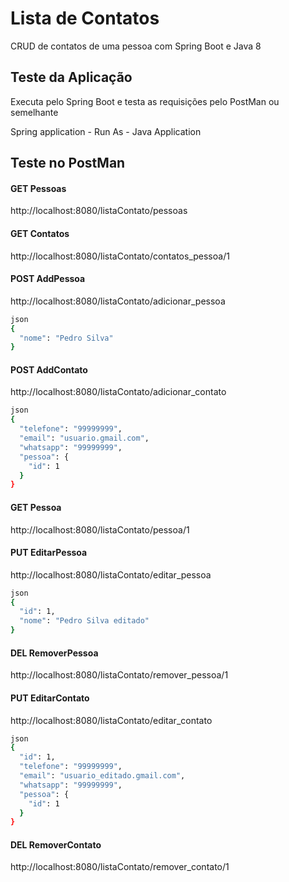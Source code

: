 # Lista de Contatos
CRUD de contatos de uma pessoa com Spring Boot e Java 8

## Teste da Aplicação

Executa pelo Spring Boot e testa as requisições pelo PostMan ou semelhante

Spring application - Run As - Java Application

## Teste no PostMan

#### GET Pessoas

http://localhost:8080/listaContato/pessoas

#### GET Contatos

http://localhost:8080/listaContato/contatos_pessoa/1

#### POST AddPessoa
http://localhost:8080/listaContato/adicionar_pessoa

```sh
json
{
  "nome": "Pedro Silva"
}
```

#### POST AddContato
http://localhost:8080/listaContato/adicionar_contato

```sh
json
{
  "telefone": "99999999",
  "email": "usuario.gmail.com",
  "whatsapp": "99999999",
  "pessoa": {
    "id": 1
  }
}
```

#### GET Pessoa

http://localhost:8080/listaContato/pessoa/1

#### PUT EditarPessoa

http://localhost:8080/listaContato/editar_pessoa

```sh
json
{
  "id": 1,
  "nome": "Pedro Silva editado"
}
```

#### DEL RemoverPessoa

http://localhost:8080/listaContato/remover_pessoa/1

#### PUT EditarContato

http://localhost:8080/listaContato/editar_contato

```sh
json
{
  "id": 1,
  "telefone": "99999999",
  "email": "usuario_editado.gmail.com",
  "whatsapp": "99999999",
  "pessoa": {
    "id": 1
  }
}
```

#### DEL RemoverContato

http://localhost:8080/listaContato/remover_contato/1

